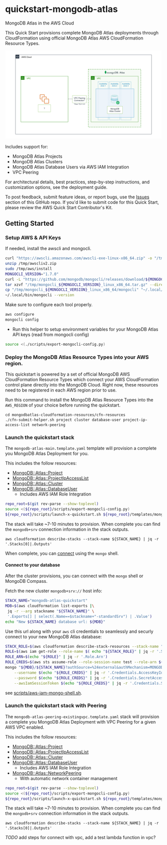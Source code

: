 # quickstart-mongodb-atlas 

MongoDB Atlas in the AWS Cloud

This Quick Start provisions complete MongoDB Atlas deployments through CloudFormation using official MongoDB Atlas AWS CloudFormation Resource Types.

![Quick Start architecture for MongoDB Atlas on AWS](docs/images/simple-quickstart-arch.png)

Includes support for:
* MongoDB Atlas Projects
* MongoDB Atlas Clusters
* MongoDB Atlas Database Users via AWS IAM Integration
* VPC Peering

For architectural details, best practices, step-by-step instructions, and customization options, see the deployment guide.

To post feedback, submit feature ideas, or report bugs, use the [Issues](/issues) section of this GitHub repo. If you'd like to submit code for this Quick Start, please review the AWS Quick Start Contributor's Kit.

## Getting Started

### Setup AWS & API Keys

If needed, install the awscli and mongocli.

```bash
curl "https://awscli.amazonaws.com/awscli-exe-linux-x86_64.zip" -o "/tmp/awscliv2.zip"
unzip /tmp/awscliv2.zip
sudo /tmp/aws/install
MONGOCLI_VERSION="1.7.0"
curl -L "https://github.com/mongodb/mongocli/releases/download/${MONGOCLI_VERSION}/mongocli_${MONGOCLI_VERSION}_linux_x86_64.tar.gz" -o "/tmp/mongocli_${MONGOCLI_VERSION}_linux_x86_64.tar.gz"
tar xzvf "/tmp/mongocli_${MONGOCLI_VERSION}_linux_x86_64.tar.gz" --directory /tmp
cp "/tmp/mongocli_${MONGOCLI_VERSION}_linux_x86_64/mongocli" "~/.local/bin"
~/.local/bin/mongocli --version
```

Make sure to configure each tool properly.

```bash
aws configure
mongocli config
```

+ Run this helper to setup environment variables for your 
MongoDB Atlas API keys (read from mongocli config)

```bash
source <(./scripts/export-mongocli-config.py)
```

### Deploy the MongoDB Atlas Resource Types into your AWS region.

This quickstart is powered by a set of official MongoDB AWS CloudFormation Resource Types
which connect your AWS CloudFormation control plane directly into
the MongoDB Cloud. Right now, these resources need to be registered in each AWS region prior to use. 

Run this command to install the MongoDB Atlas
Resource Types into the `AWS_REGION` of your choice before running the quickstart.

```
cd mongodbatlas-cloudformation-resources/cfn-resources
./cfn-submit-helper.sh project cluster database-user project-ip-access-list network-peering
```

### Launch the quickstart stack

The `mongodb-atlas-main.template.yaml` template will
provision a complete you MongoDB Atlas Deployment for you.

This includes the follow resources:
* [MongoDB::Atlas::Project](/cfn-resources/project)
* [MongoDB::Atlas::ProjectIpAccessList](/cfn-resources/project-ip-access-list) 
* [MongoDB::Atlas::Cluster](/cfn-resources/cluster)
* [MongoDB::Atlas::DatabaseUser](/cfn-resources/database-user) 
    * Includes AWS IAM Role Integration 

```bash
repo_root=$(git rev-parse --show-toplevel)
source <(${repo_root}/scripts/export-mongocli-config.py)
${repo_root}/scripts/launch-x-quickstart.sh ${repo_root}/templates/mongodb-atlas-main.template.yaml MongoDB-Atlas-Quickstart ParameterKey=OrgId,ParameterValue=${ATLAS_ORG_ID}
```

The stack will take ~7-10 minutes to provision. When complete you can find the `mongodb+srv` connection information in the stack outputs.

```
aws cloudformation describe-stacks --stack-name ${STACK_NAME} | jq -r '.Stacks[0]|.Outputs'
```

When complete, you can [connect](#connecttoyourdatabase) using the `mongo` shell.
#### Connect to your database

After the cluster provisions, you can connect with the `mongo` shell or MongoDB Compass.

Fetch the new cluster `mongodb+srv://` host info:

```bash
STACK_NAME="mongodb-atlas-quickstart"
MDB=$(aws cloudformation list-exports |\
 jq -r --arg stackname "${STACK_NAME}" \
 '.Exports[] | select(.Name==$stackname+"-standardSrv") | .Value')
echo "New ${STACK_NAME} database url: ${MDB}"
```
Use this url along with your `aws` cli credentials to seamlessly and securly connect to your new MongoDB Atlas database:

```bash
STACK_ROLE=$(aws cloudformation describe-stack-resources --stack-name "${STACK_NAME}" --logical-resource-id AtlasIAMRole)
ROLE=$(aws iam get-role --role-name $( echo "${STACK_ROLE}" | jq -r '.StackResources[] | .PhysicalResourceId'))
ROLE_ARN=$(echo "${ROLE}" | jq -r '.Role.Arn')
ROLE_CREDS=$(aws sts assume-role --role-session-name test --role-arn ${ROLE_ARN})
mongo "${MDB}/${STACK_NAME}?authSource=%24external&authMechanism=MONGODB-AWS" \
    --username $(echo "${ROLE_CREDS}" | jq -r '.Credentials.AccessKeyId') \
    --password $(echo "${ROLE_CREDS}" | jq -r '.Credentials.SecretAccessKey') \
    --awsIamSessionToken $(echo "${ROLE_CREDS}" | jq -r '.Credentials.SessionToken')
```

see [scripts/aws-iam-mongo-shell.sh](scripts/aws-iam-mongo-shell.sh).

### Launch the quickstart stack with Peering

The `mongodb-atlas-peering-existingvpc.template.yaml` stack will
provision a complete you MongoDB Atlas Deployment with VPC Peering for a given AWS VPC enabled. 

This includes the follow resources:
* [MongoDB::Atlas::Project](/cfn-resources/project)
* [MongoDB::Atlas::ProjectIpAccessList](/cfn-resources/project-ip-access-list) 
* [MongoDB::Atlas::Cluster](/cfn-resources/cluster)
* [MongoDB::Atlas::DatabaseUser](/cfn-resources/database-user) 
    * Includes AWS IAM Role Integration 
* [MongoDB::Atlas::NetworkPeering](/cfn-resources/network-peering)
    * With automatic network container management

```bash
repo_root=$(git rev-parse --show-toplevel)
source <(${repo_root}/scripts/export-mongocli-config.py)
${repo_root}/scripts/launch-x-quickstart.sh ${repo_root}/templates/mongodb-atlas-peering-existingvpc.template.yaml MongoDB-Atlas-Quickstart ParameterKey=OrgId,ParameterValue=${ATLAS_ORG_ID} ParameterKey=RouteTableCIDRBlock,ParameterValue=192.168.0.0/24 ParameterKey=VPC,ParameterValue=<YOUR_VPC_ID>
```

The stack will take ~7-10 minutes to provision. When complete you can find the `mongodb+srv` connection information in the stack outputs.

```
aws cloudformation describe-stacks --stack-name ${STACK_NAME} | jq -r '.Stacks[0]|.Outputs'
```

*TODO* add steps for connect with vpc, add a test lambda function in vpc?

